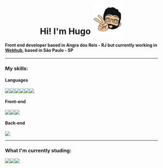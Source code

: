 <h1 align="center">
Hi! I'm Hugo   
<img src="https://raw.githubusercontent.com/hugolcouto/hugolcouto/main/assets/avatar.png" width="100">
</h1>

#### Front end developer based in Angra dos Reis - RJ but currently working in [Webhub](https://webhub.com.br/), based in São Paulo - SP

---

### My skills:

#### Languages
<div style="display:flex; flex-wrap: wrap; align-items: flex-start;">
    <img src="https://img.shields.io/badge/HTML5-E34F26?style=for-the-badge&logo=html5&logoColor=white">
    <img src="https://img.shields.io/badge/-CSS-026EB6?logo=css3&logoColor=white&style=for-the-badge">
    <img src="https://img.shields.io/badge/JavaScript-F7DF1E?style=for-the-badge&logo=javascript&logoColor=black">
    <img src="https://img.shields.io/badge/-PHP-777bb4?logo=php&logoColor=white&style=for-the-badge">
    <img src="https://img.shields.io/badge/-TypeScript-3178C6?logo=typescript&logoColor=white&style=for-the-badge">
    <img src="https://img.shields.io/badge/-SCSS-C76395?logo=sass&logoColor=white&style=for-the-badge">
</div>

#### Front-end
<div style="display:flex; flex-wrap: wrap; align-items: flex-start;">
    <img src="https://img.shields.io/badge/React-00D1F7?style=for-the-badge&logo=react&logoColor=white">
    <img src="https://img.shields.io/badge/Vue.js-3FB27F?style=for-the-badge&logo=vue.js&logoColor=white">
    <img src="https://img.shields.io/badge/styled--components-DB7093?style=for-the-badge&logo=styled-components&logoColor=white">
</div>

#### Back-end
<div style="display:flex; flex-wrap: wrap; align-items: flex-start;">
    <img src="https://img.shields.io/badge/Laravel-FF2D20?style=for-the-badge&logo=laravel&logoColor=white">
</div>

---

### What I'm currently studing:
<div style="display:flex; flex-wrap: wrap; align-items: flex-start;">
    <img src="https://img.shields.io/badge/Next%20JS-00d1f7?style=for-the-badge&logo=react&logoColor=white">
    <img src="https://img.shields.io/badge/Unity-100000?style=for-the-badge&logo=unity&logoColor=white">
    <img src="https://img.shields.io/badge/Laravel-FF2D20?style=for-the-badge&logo=laravel&logoColor=white">
</div>